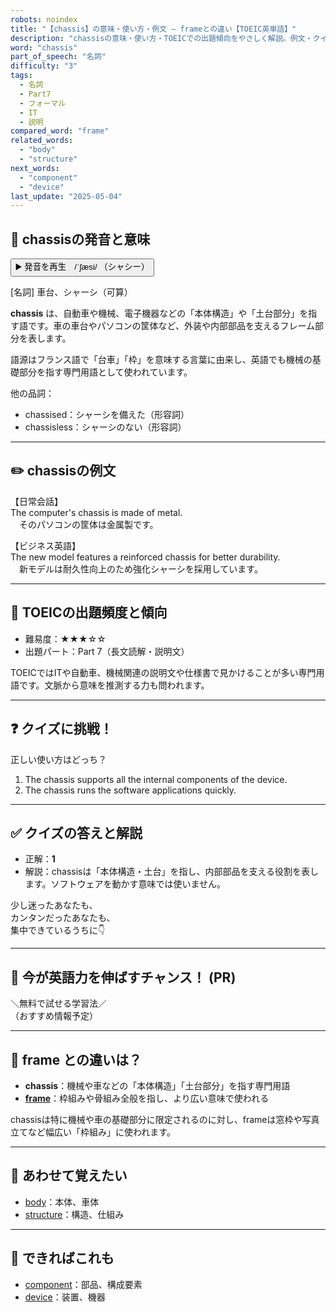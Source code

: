 ```yaml
---
robots: noindex
title: "【chassis】の意味・使い方・例文 ― frameとの違い【TOEIC英単語】"
description: "chassisの意味・使い方・TOEICでの出題傾向をやさしく解説。例文・クイズ付きでframeとの違いもわかりやすく学べます。"
word: "chassis"
part_of_speech: "名詞"
difficulty: "3"
tags:
  - 名詞
  - Part7
  - フォーマル
  - IT
  - 説明
compared_word: "frame"
related_words:
  - "body"
  - "structure"
next_words:
  - "component"
  - "device"
last_update: "2025-05-04"
---
```


## 🔰 chassisの発音と意味

<button class="play-audio" onclick="playTTS('chassis')">
  <span class="play-audio-main">
    ▶️ 発音を再生　/ˈʃæsi/
  </span>
  <span class="play-audio-sub">
    （シャシー）
  </span>
</button>

[名詞] 車台、シャーシ（可算）

**chassis** は、自動車や機械、電子機器などの「本体構造」や「土台部分」を指す語です。車の車台やパソコンの筐体など、外装や内部部品を支えるフレーム部分を表します。

語源はフランス語で「台車」「枠」を意味する言葉に由来し、英語でも機械の基礎部分を指す専門用語として使われています。

他の品詞：  
- chassised：シャーシを備えた（形容詞）
- chassisless：シャーシのない（形容詞）

---

## ✏️ chassisの例文

【日常会話】  
The computer's chassis is made of metal.  
　そのパソコンの筐体は金属製です。

【ビジネス英語】  
The new model features a reinforced chassis for better durability.  
　新モデルは耐久性向上のため強化シャーシを採用しています。

---

## 🎯 TOEICの出題頻度と傾向

- 難易度：★★★☆☆
- 出題パート：Part 7（長文読解・説明文）

TOEICではITや自動車、機械関連の説明文や仕様書で見かけることが多い専門用語です。文脈から意味を推測する力も問われます。

---

## ❓ クイズに挑戦！

正しい使い方はどっち？

1. The chassis supports all the internal components of the device.  
2. The chassis runs the software applications quickly.

---

## ✅ クイズの答えと解説

- 正解：**1**
- 解説：chassisは「本体構造・土台」を指し、内部部品を支える役割を表します。ソフトウェアを動かす意味では使いません。

少し迷ったあなたも、  
カンタンだったあなたも、  
集中できているうちに👇️

---

## 🚀 今が英語力を伸ばすチャンス！ (PR)

<div class="info-center">
＼無料で試せる学習法／<br>  
（おすすめ情報予定）
</div>

---

## 🤔  frame との違いは？

- **chassis**：機械や車などの「本体構造」「土台部分」を指す専門用語
- **[frame](/word/frame/)**：枠組みや骨組み全般を指し、より広い意味で使われる

chassisは特に機械や車の基礎部分に限定されるのに対し、frameは窓枠や写真立てなど幅広い「枠組み」に使われます。

---

## 🧩 あわせて覚えたい

- [body](/word/body/)：本体、車体
- [structure](/word/structure/)：構造、仕組み

---

## 📖 できればこれも

- [component](/word/component/)：部品、構成要素
- [device](/word/device/)：装置、機器

<!-- cvid: aid38_bid02 -->
